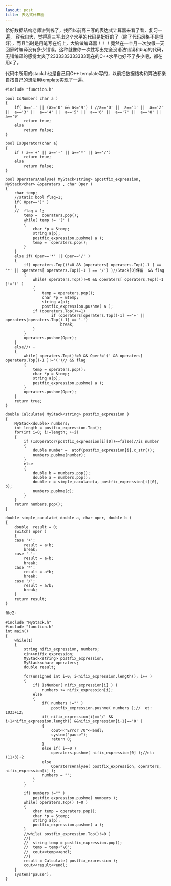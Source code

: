 ```yaml
---
layout: post
title: 表达式计算器
---
```

  恰好数据结构老师讲到栈了，找回以前高三写的表达式计算器来看了看，复习一遍， 容我自大，觉得高三写出这个水平的代码是挺好的了（除了代码风格不是很好），而且当时是用笔写在纸上，大脑做编译器！！！竟然在一个月一次放假一天回家时编译没有多少错误。这种就像你一次性写出完全没语法错误和bug的代码，无错编译的感觉太爽了2333333333333现在的C++水平也好不了多少吧，都在用c了。

  代码中所用的stack.h也是自己用C++ template写的，以前把数据结构和算法都亲自按自己的想法用template实现了一遍。

    #include "function.h"

    bool IsNumber( char a )
    {
    	if( a=='.' || (a>='0' && a<='9') ) //a=='0' ||  a=='1' ||  a=='2' ||  a=='3' ||  a=='4' ||  a=='5' ||  a=='6' ||  a=='7' ||  a=='8' ||  a=='9'
    		return true;
    	else
    		return false;
    }

    bool IsOperator(char a)
    {
    	if ( a=='+' || a=='-' || a=='*' || a=='/')
    		return true;
    	else
    		return false;
    }

    bool OperatersAnalyse( MyStack<string> &postfix_expression, MyStack<char> &operaters , char Oper )
    {
    	char temp;
    	//static bool flag=1;
    	if( Oper==')' )
    	{
    	//	flag = 1;
    		temp =  operaters.pop();
    		while( temp != '(' )
    		{
    			char *p = &temp;
    			string a(p);
    			postfix_expression.pushme( a );
    			temp =  operaters.pop();
    		}
    	}
    	else if( Oper=='*' || Oper=='/' )
    	{
    		if( operaters.Top()!=0 && (operaters[ operaters.Top()-1 ] == '*' || operaters[ operaters.Top()-1 ] == '/') )//Stack[0]保留  && flag 
    		{
    			while( operaters.Top()!=0 && operaters[ operaters.Top()-1 ]!='(' )
    			{
    				temp = operaters.pop();
    				char *p = &temp;
    				string a(p);
    				postfix_expression.pushme( a );
    		 	if (operaters.Top()>=1)
    					if (operaters[operaters.Top()-1] =='+' || operaters[operaters.Top()-1] == '-')
    						break;
    			}
    		}
    		operaters.pushme(Oper);
    	}
    	else//+ -
    	{
    		while( operaters.Top()!=0 && Oper!='(' && operaters[ operaters.Top()-1 ]!='(')// && flag
    		{
    			temp = operaters.pop();
    			char *p = &temp;
    			string a(p);
    			postfix_expression.pushme( a );
    		}
    		operaters.pushme(Oper);
    	}
    	return true;
    }

    double Calculate( MyStack<string> postfix_expression )
    {
    	MyStack<double> numbers;
    	int length = postfix_expression.Top();
    	for(int i=0; i!=length; ++i)
    	{
    		if (IsOperator(postfix_expression[i][0])==false)//is number
    		{
    			double number =  atof(postfix_expression[i].c_str());
    			numbers.pushme(number);
    		}
    		else
    		{
    			double b = numbers.pop();
    			double a = numbers.pop();
    			double c = simple_caculate(a, postfix_expression[i][0], b);
    			numbers.pushme(c);
    		}
    	}
    	return numbers.pop();
    }

    double simple_caculate( double a, char oper, double b )
    {
    	double  result = 0;
    	switch( oper )
    	{
    	case '+':
    		result = a+b;
    		break;
    	case '-':
    		result = a-b;
    		break;
    	case '*':
    		result = a*b;
    		break;
    	case '/':
    		result = a/b;
    		break;
    	}
    	return result;
    }

file2:

    #include "MyStack.h"
    #include "function.h"
    int main()
    {
    	while(1)
    	{
    		string nifix_expression, numbers;
    		cin>>nifix_expression;
    		MyStack<string> postfix_expression;
    		MyStack<char> operaters;
    		double result;

    		for(unsigned int i=0; i<nifix_expression.length(); i++ )
    		{
    			if( IsNumber( nifix_expression[i] ) )
    				numbers += nifix_expression[i];
    			else
    			{
    				if( numbers !="" )
    					postfix_expression.pushme( numbers );//  et: 1033+12;
    				if( nifix_expression[i]=='/' && i+1<nifix_expression.length() &&nifix_expression[i+1]=='0' )   
    				{
    					cout<<"Error /0"<<endl;
    					system("pause");
    					return 0;
    				}
    				else if( i==0 )
    					operaters.pushme( nifix_expression[0] );//et: (11+3)+2
    				else
    					OperatersAnalyse( postfix_expression, operaters, nifix_expression[i] );
    				numbers = "";
    			}
    		}

    		if( numbers !="" )
    			postfix_expression.pushme( numbers ); 
    		while( operaters.Top() !=0 )
    		{
    			char temp = operaters.pop();
    			char *p = &temp;
    			string a(p);
    			postfix_expression.pushme( a );
    		}	
    		//while( postfix_expression.Top()!=0 )
    		//{
    		//	string temp = postfix_expression.pop();
    		//	temp = temp+"\0";
    		//	cout<<temp<<endl;
    		//}
    		result = Calculate( postfix_expression );
    		cout<<result<<endl;
    	}
    	system("pause");
    }
